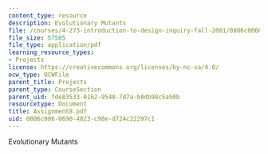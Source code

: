 ```yaml
---
content_type: resource
description: Evolutionary Mutants
file: /courses/4-273-introduction-to-design-inquiry-fall-2001/0806c00606904823c98ed724c22297c1_Assignment8.pdf
file_size: 57585
file_type: application/pdf
learning_resource_types:
- Projects
license: https://creativecommons.org/licenses/by-nc-sa/4.0/
ocw_type: OCWFile
parent_title: Projects
parent_type: CourseSection
parent_uid: fde83533-0162-9548-7d7a-b8db98c5a50b
resourcetype: Document
title: Assignment8.pdf
uid: 0806c006-0690-4823-c98e-d724c22297c1
---
```

Evolutionary Mutants